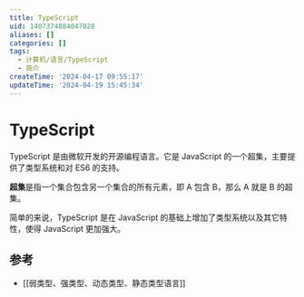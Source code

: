```yaml
---
title: TypeScript
uid: 1407374884047028
aliases: []
categories: []
tags:
  - 计算机/语言/TypeScript
  - 简介
createTime: '2024-04-17 09:55:17'
updateTime: '2024-04-19 15:45:34'
---
```


# TypeScript

TypeScript 是由微软开发的开源编程语言。它是 JavaScript 的一个超集，主要提供了类型系统和对 ES6 的支持。

**超集**是指一个集合包含另一个集合的所有元素，即 A 包含 B，那么 A 就是 B 的超集。

简单的来说，TypeScript 是在 JavaScript 的基础上增加了类型系统以及其它特性，使得 JavaScript 更加强大。

## 参考

- [[弱类型、强类型、动态类型、静态类型语言]]
